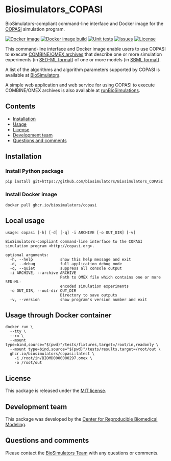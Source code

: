 # Biosimulators_COPASI 
BioSimulators-compliant command-line interface and Docker image for the [COPASI](http://copasi.org/) simulation program.

[![Docker image](https://github.com/biosimulators/Biosimulators_COPASI/workflows/Publish%20Docker%20To%20Hub/badge.svg)](https://github.com/biosimulators/Biosimulators_COPASI/actions?query=workflow%3A%22Publish+Docker+To+Hub%22)
[![Docker image build](https://github.com/biosimulators/Biosimulators_COPASI/workflows/Build%20Docker%20image/badge.svg)](https://github.com/biosimulators/Biosimulators_COPASI/actions?query=workflow%3A%22Build+Docker+image%22)
[![Unit tests](https://github.com/biosimulators/Biosimulators_COPASI/workflows/Unit%20tests/badge.svg)](https://github.com/biosimulators/Biosimulators_COPASI/actions?query=workflow%3A%22Unit+tests%22)
[![Issues](https://img.shields.io/github/issues/biosimulators/Biosimulators_COPASI?logo=GitHub)](https://github.com/biosimulators/Biosimulators_COPASI/issues)
[![License](https://img.shields.io/github/license/biosimulators/Biosimulators_COPASI?badges-awesome-green.svg&logo=GitHub)](https://github.com/biosimulators/Biosimulators_COPASI/blob/master/LICENSE)

This command-line interface and Docker image enable users to use COPASI to execute [COMBINE/OMEX archives](https://combinearchive.org/) that describe one or more simulation experiments (in [SED-ML format](https://sed-ml.org)) of one or more models (in [SBML format](http://sbml.org])).

A list of the algorithms and algorithm parameters supported by COPASI is available at [BioSimulators](https://biosimulators.org/simulators/copasi).

A simple web application and web service for using COPASI to execute COMBINE/OMEX archives is also available at [runBioSimulations](https://run.biosimulations.org).

## Contents
* [Installation](#installation)
* [Usage](#local-usage)
* [License](#license)
* [Development team](#development-team)
* [Questions and comments](#questions-and-comments)

## Installation

### Install Python package
```
pip install git+https://github.com/biosimulators/Biosimulators_COPASI
```

### Install Docker image
```
docker pull ghcr.io/biosimulators/copasi
```

## Local usage
```
usage: copasi [-h] [-d] [-q] -i ARCHIVE [-o OUT_DIR] [-v]

BioSimulators-compliant command-line interface to the COPASI simulation program <http://copasi.org>.

optional arguments:
  -h, --help            show this help message and exit
  -d, --debug           full application debug mode
  -q, --quiet           suppress all console output
  -i ARCHIVE, --archive ARCHIVE
                        Path to OMEX file which contains one or more SED-ML-
                        encoded simulation experiments
  -o OUT_DIR, --out-dir OUT_DIR
                        Directory to save outputs
  -v, --version         show program's version number and exit
```

## Usage through Docker container
```
docker run \
  --tty \
  --rm \
  --mount type=bind,source="$(pwd)"/tests/fixtures,target=/root/in,readonly \
  --mount type=bind,source="$(pwd)"/tests/results,target=/root/out \
  ghcr.io/biosimulators/copasi:latest \
    -i /root/in/BIOMD0000000297.omex \
    -o /root/out
```

## License
This package is released under the [MIT license](LICENSE).

## Development team
This package was developed by the [Center for Reproducible Biomedical Modeling](http://reproduciblebiomodels.org).

## Questions and comments
Please contact the [BioSimulators Team](mailto:info@biosimulators.org) with any questions or comments.
  